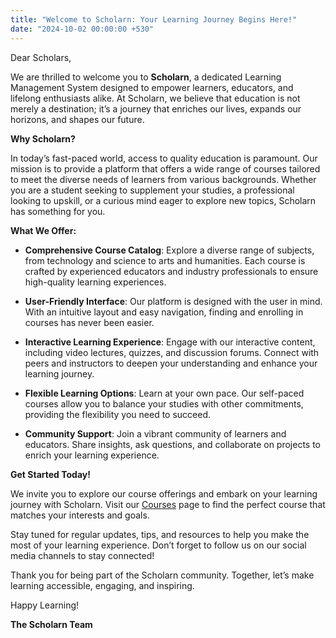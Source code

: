 ```yaml
---
title: "Welcome to Scholarn: Your Learning Journey Begins Here!"
date: "2024-10-02 00:00:00 +530"
---
```


Dear Scholars,

We are thrilled to welcome you to **Scholarn**, a dedicated Learning Management System designed to empower learners, educators, and lifelong enthusiasts alike. At Scholarn, we believe that education is not merely a destination; it’s a journey that enriches our lives, expands our horizons, and shapes our future.

**Why Scholarn?**

In today’s fast-paced world, access to quality education is paramount. Our mission is to provide a platform that offers a wide range of courses tailored to meet the diverse needs of learners from various backgrounds. Whether you are a student seeking to supplement your studies, a professional looking to upskill, or a curious mind eager to explore new topics, Scholarn has something for you.

**What We Offer:**

- **Comprehensive Course Catalog**: Explore a diverse range of subjects, from technology and science to arts and humanities. Each course is crafted by experienced educators and industry professionals to ensure high-quality learning experiences.

- **User-Friendly Interface**: Our platform is designed with the user in mind. With an intuitive layout and easy navigation, finding and enrolling in courses has never been easier.

- **Interactive Learning Experience**: Engage with our interactive content, including video lectures, quizzes, and discussion forums. Connect with peers and instructors to deepen your understanding and enhance your learning journey.

- **Flexible Learning Options**: Learn at your own pace. Our self-paced courses allow you to balance your studies with other commitments, providing the flexibility you need to succeed.

- **Community Support**: Join a vibrant community of learners and educators. Share insights, ask questions, and collaborate on projects to enrich your learning experience.

**Get Started Today!**

We invite you to explore our course offerings and embark on your learning journey with Scholarn. Visit our [Courses](#) page to find the perfect course that matches your interests and goals. 

Stay tuned for regular updates, tips, and resources to help you make the most of your learning experience. Don’t forget to follow us on our social media channels to stay connected!

Thank you for being part of the Scholarn community. Together, let’s make learning accessible, engaging, and inspiring.

Happy Learning!

**The Scholarn Team**
